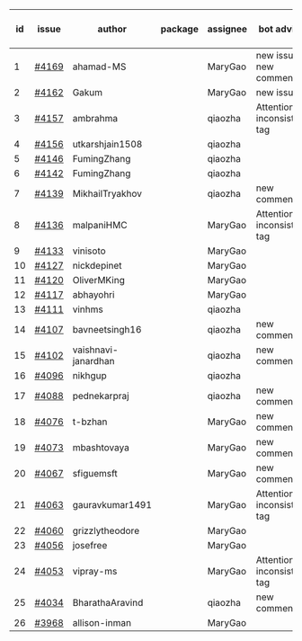 | id | issue | author | package | assignee | bot advice | created date of issue | target release date | date from target |
| ------ | ------ | ------ | ------ | ------ | ------ | ------ | ------ | :-----: |
| 1 | [#4169](https://github.com/Azure/sdk-release-request/issues/4169) | ahamad-MS |  | MaryGao | new issue. new comment. | 05-16 | 06-23 |  |
| 2 | [#4162](https://github.com/Azure/sdk-release-request/issues/4162) | Gakum |  | MaryGao | new issue. | 05-14 | 06-23 |  |
| 3 | [#4157](https://github.com/Azure/sdk-release-request/issues/4157) | ambrahma |  | qiaozha | Attention to inconsistent tag | 05-11 | 05-26 |  |
| 4 | [#4156](https://github.com/Azure/sdk-release-request/issues/4156) | utkarshjain1508 |  | qiaozha |  | 05-11 | 05-26 |  |
| 5 | [#4146](https://github.com/Azure/sdk-release-request/issues/4146) | FumingZhang |  | qiaozha |  | 05-08 | 05-26 |  |
| 6 | [#4142](https://github.com/Azure/sdk-release-request/issues/4142) | FumingZhang |  | qiaozha |  | 05-08 | 05-26 |  |
| 7 | [#4139](https://github.com/Azure/sdk-release-request/issues/4139) | MikhailTryakhov |  | qiaozha | new comment. | 05-07 | 05-26 |  |
| 8 | [#4136](https://github.com/Azure/sdk-release-request/issues/4136) | malpaniHMC |  | MaryGao | Attention to inconsistent tag | 05-05 | 05-26 |  |
| 9 | [#4133](https://github.com/Azure/sdk-release-request/issues/4133) | vinisoto |  | MaryGao |  | 05-05 | 05-26 |  |
| 10 | [#4127](https://github.com/Azure/sdk-release-request/issues/4127) | nickdepinet |  | MaryGao |  | 05-04 | 05-26 |  |
| 11 | [#4120](https://github.com/Azure/sdk-release-request/issues/4120) | OliverMKing |  | MaryGao |  | 05-01 | 05-26 |  |
| 12 | [#4117](https://github.com/Azure/sdk-release-request/issues/4117) | abhayohri |  | MaryGao |  | 05-01 | 05-26 |  |
| 13 | [#4111](https://github.com/Azure/sdk-release-request/issues/4111) | vinhms |  | qiaozha |  | 04-28 | 05-26 |  |
| 14 | [#4107](https://github.com/Azure/sdk-release-request/issues/4107) | bavneetsingh16 |  | qiaozha | new comment. | 04-28 | 05-26 |  |
| 15 | [#4102](https://github.com/Azure/sdk-release-request/issues/4102) | vaishnavi-janardhan |  | qiaozha | new comment. | 04-27 | 05-26 |  |
| 16 | [#4096](https://github.com/Azure/sdk-release-request/issues/4096) | nikhgup |  | qiaozha |  | 04-26 | 05-26 |  |
| 17 | [#4088](https://github.com/Azure/sdk-release-request/issues/4088) | pednekarpraj |  | qiaozha | new comment. | 04-25 | 05-26 |  |
| 18 | [#4076](https://github.com/Azure/sdk-release-request/issues/4076) | t-bzhan |  | MaryGao | new comment. | 04-23 | 05-26 |  |
| 19 | [#4073](https://github.com/Azure/sdk-release-request/issues/4073) | mbashtovaya |  | MaryGao | new comment. | 04-21 | 05-26 |  |
| 20 | [#4067](https://github.com/Azure/sdk-release-request/issues/4067) | sfiguemsft |  | MaryGao | new comment. | 04-20 | 05-26 |  |
| 21 | [#4063](https://github.com/Azure/sdk-release-request/issues/4063) | gauravkumar1491 |  | MaryGao | Attention to inconsistent tag | 04-18 | 05-26 |  |
| 22 | [#4060](https://github.com/Azure/sdk-release-request/issues/4060) | grizzlytheodore |  | MaryGao |  | 04-18 | 05-26 |  |
| 23 | [#4056](https://github.com/Azure/sdk-release-request/issues/4056) | josefree |  | MaryGao |  | 04-18 | 05-26 |  |
| 24 | [#4053](https://github.com/Azure/sdk-release-request/issues/4053) | vipray-ms |  | MaryGao | Attention to inconsistent tag | 04-17 | 05-26 |  |
| 25 | [#4034](https://github.com/Azure/sdk-release-request/issues/4034) | BharathaAravind |  | qiaozha | new comment. | 04-12 | 04-28 |  |
| 26 | [#3968](https://github.com/Azure/sdk-release-request/issues/3968) | allison-inman |  | MaryGao |  | 03-22 | 04-28 |  |
